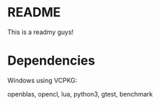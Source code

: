 README
======

This is a readmy guys!

Dependencies
============

Windows using VCPKG:

openblas, opencl, lua, python3, gtest, benchmark


